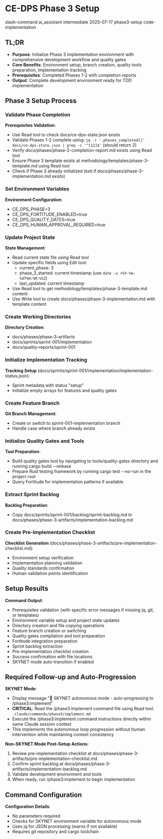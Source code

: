 # <context>CE-DPS Phase 3 Setup</context>

<meta>
  <title>CE-DPS Phase 3 Implementation Setup</title>
  <type>slash-command</type>
  <audience>ai_assistant</audience>
  <complexity>intermediate</complexity>
  <updated>2025-07-17</updated>
  <scope>phase3-setup</scope>
  <phase>code-implementation</phase>
</meta>

## <summary priority="critical">TL;DR</summary>
- **Purpose**: Initialize Phase 3 implementation environment with comprehensive development workflow and quality gates
- **Core Benefits**: Environment setup, branch creation, quality tools preparation, implementation tracking
- **Prerequisites**: Completed Phases 1-2 with completion reports
- **Output**: Complete development environment ready for TDD implementation

## <instructions priority="high">Phase 3 Setup Process</instructions>

### <step-1>Validate Phase Completion</step-1>
**Prerequisites Validation**:
- Use Read tool to check docs/ce-dps-state.json exists
- Validate Phases 1-2 complete using: `jq -r '.phases_completed[]' docs/ce-dps-state.json | grep -c '^[12]$'` (should return 2)
- Verify docs/phases/phase-2-completion-report.md exists using Read tool
- Ensure Phase 3 template exists at methodology/templates/phase-3-template.md using Read tool
- Check if Phase 3 already initialized (exit if docs/phases/phase-3-implementation.md exists)

### <step-2>Set Environment Variables</step-2>
**Environment Configuration**:
- CE_DPS_PHASE=3
- CE_DPS_FORTITUDE_ENABLED=true
- CE_DPS_QUALITY_GATES=true
- CE_DPS_HUMAN_APPROVAL_REQUIRED=true

### <step-3>Update Project State</step-3>
**State Management**:
- Read current state file using Read tool
- Update specific fields using Edit tool:
  - current_phase: 3
  - phase_3_started: current timestamp (use `date -u +%Y-%m-%dT%H:%M:%SZ`)
  - last_updated: current timestamp
- Use Read tool to get methodology/templates/phase-3-template.md content
- Use Write tool to create docs/phases/phase-3-implementation.md with template content

### <step-4>Create Working Directories</step-4>
**Directory Creation**:
- docs/phases/phase-3-artifacts
- docs/sprints/sprint-001/implementation
- docs/quality-reports/sprint-001

### <step-5>Initialize Implementation Tracking</step-5>
**Tracking Setup** (docs/sprints/sprint-001/implementation/implementation-status.json):
- Sprint metadata with status "setup"
- Initialize empty arrays for features and quality gates

### <step-6>Create Feature Branch</step-6>
**Git Branch Management**:
- Create or switch to sprint-001-implementation branch
- Handle case where branch already exists

### <step-7>Initialize Quality Gates and Tools</step-7>
**Tool Preparation**:
- Build quality gates tool by navigating to tools/quality-gates directory and running cargo build --release
- Prepare Rust testing framework by running cargo test --no-run in the project root
- Query Fortitude for implementation patterns if available

### <step-8>Extract Sprint Backlog</step-8>
**Backlog Preparation**:
- Copy docs/sprints/sprint-001/backlog/sprint-backlog.md to docs/phases/phase-3-artifacts/implementation-backlog.md

### <step-9>Create Pre-Implementation Checklist</step-9>
**Checklist Generation** (docs/phases/phase-3-artifacts/pre-implementation-checklist.md):
- Environment setup verification
- Implementation planning validation
- Quality standards confirmation
- Human validation points identification

## <expected-output priority="medium">Setup Results</expected-output>

**Command Output**:
- Prerequisites validation (with specific error messages if missing jq, git, or templates)
- Environment variable setup and project state updates
- Directory creation and file copying operations
- Feature branch creation or switching
- Quality gates compilation and tool preparation
- Fortitude integration preparation
- Sprint backlog extraction
- Pre-implementation checklist creation
- Success confirmation with file locations
- SKYNET mode auto-transition if enabled

## <human-actions priority="high">Required Follow-up and Auto-Progression</human-actions>

**SKYNET Mode**:
- Display message "🤖 SKYNET autonomous mode - auto-progressing to /phase3:implement"
- **CRITICAL**: Read the /phase3:implement command file using Read tool: `.claude/commands/phase3/implement.md`
- Execute the /phase3:implement command instructions directly within same Claude session context
- This implements the autonomous loop progression without human intervention while maintaining context consistency

**Non-SKYNET Mode Post-Setup Actions**:
1. Review pre-implementation checklist at docs/phases/phase-3-artifacts/pre-implementation-checklist.md
2. Confirm sprint backlog at docs/phases/phase-3-artifacts/implementation-backlog.md
3. Validate development environment and tools
4. When ready, run /phase3:implement to begin implementation

## <parameters priority="low">Command Configuration</parameters>
**Configuration Details**:
- No parameters required
- Checks for SKYNET environment variable for autonomous mode
- Uses jq for JSON processing (warns if not available)
- Requires git repository and cargo toolchain